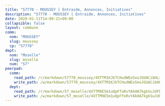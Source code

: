 ```yaml
---
title: "57770 - MOUSSEY | Entraide, Annonces, Initiatives"
description: "57770 - MOUSSEY | Entraide, Annonces, Initiatives"
date: 2020-01-11T14:09:21+09:00
collapsible: false
layout: commune
comm:
  nom: "MOUSSEY"
  slug: moussey
  cp: "57770"
dept:
  nom: "Moselle"
  slug: moselle
  num: "57"
peerpad:
  comm:
    read_path: /r/markdown/57770_moussey/4XTTM1KJkTCHudWEoSeoJGUACibHLx7u2JFSE7GtpmwhXZSPw
    write_path: /w/markdown/57770_moussey/4XTTM1KJkTCHudWEoSeoJGUACibHLx7u2JFSE7GtpmwhXZSPw-K3TgTuKxF35NDTa5DWVyqQEVETG7Lt5A2bxnKhP5vuNQ8Jdua4bYdzHzZYkFhe3QZmHQJBYr6qRVKTVpRgYKEAbqXLVmELFzfc48SPYZxP8sz8TH1Mc1127sUnuhs6eUeu6T4i3f
  dept:
    read_path: /r/markdown/57_moselle/4XTTM9E5m1uQpFfoRvYAkHA7kgkSuJdFBSCmoLnZ6YvxmqAKj
    write_path: /w/markdown/57_moselle/4XTTM9E5m1uQpFfoRvYAkHA7kgkSuJdFBSCmoLnZ6YvxmqAKj-K3TgTxpsRhjGfb3pJqDaX4rYTLkyLoK3BLA4awBfhTSCoyNhResrhhmfsEF8aKnccedt5XoBzWeRYfKxQxNKv71ETcpGharLRE7rdgTKY3uSaW3Du2dz8v23YEY268mfYmweTFnR
---
```


